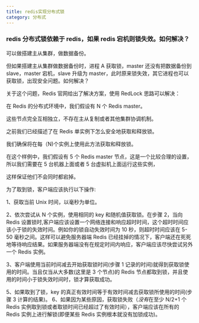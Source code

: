 ```yaml
---
title: redis实现分布式锁
category: 分布式
---
```


### redis 分布式锁依赖于 redis，如果 redis 宕机则锁失效。如何解决？

可以做搭建主从集群，做数据备份。

但如果搭建主从集群做数据备份时，进程 A 获取锁，master 还没有把数据备份到 slave，master 宕机，slave 升级为 master，此时原来锁失效，其它进程也可以获取锁，出现安全问题。如何解决？

关于这个问题，Redis 官网给出了解决方案，使用 RedLock 思路可以解决：

在 Redis 的分布式环境中，我们假设有 N 个 Redis master。

这些节点完全互相独立，不存在主从复制或者其他集群协调机制。

之前我们已经描述了在 Redis 单实例下怎么安全地获取和释放锁。

我们确保将在每（N)个实例上使用此方法获取和释放锁。

在这个样例中，我们假设有 5 个 Redis master 节点，这是一个比较合理的设置，所以我们需要在 5 台机器上面或者 5 台虚拟机上面运行这些实例，

这样保证他们不会同时都宕掉。

为了取到锁，客户端应该执行以下操作:

1、获取当前 Unix 时间，以毫秒为单位。

2、依次尝试从 N 个实例，使用相同的 key 和随机值获取锁。在步骤 2，当向 Redis 设置锁时,客户端应该设置一个网络连接和响应超时时间，这个超时时间应该小于锁的失效时间。例如你的锁自动失效时间为 10 秒，则超时时间应该在 5-50 毫秒之间。这样可以避免服务器端 Redis 已经挂掉的情况下，客户端还在死死地等待响应结果。如果服务器端没有在规定时间内响应，客户端应该尽快尝试另外一个 Redis 实例。

3、客户端使用当前时间减去开始获取锁时间(步骤 1 记录的时间)就得到获取锁使用的时间。当且仅当从大多数(这里是 3 个节点)的 Redis 节点都取到锁，并且使用的时间小于锁失效时间时，锁才算获取成功。

5、如果取到了锁，key 的真正有效时间等于有效时间减去获取锁所使用的时间(步骤 3 计算的结果)。
6、如果因为某些原因，获取锁失败（*没有*在至少 N/2+1 个 Redis 实例取到锁或者取锁时间已经超过了有效时间），客户端应该在所有的 Redis 实例上进行解锁(即便某些 Redis 实例根本就没有加锁成功)。
